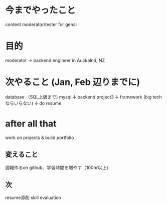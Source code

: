 # 今までやったこと
content moderator/tester for genai

# 目的
moderator -> backend engineer in Auckalnd, NZ

# 次やること (Jan, Feb 辺りまでに)

database （SQL上級まで) mysql
↓
backend project3
↓
framework (big techならいらない)
↓
do resume

# after all that
work on projects & build portfolio

## 変えること
週報作るon github、学習時間を増やす（100hr以上)

## 次
resume添削
skill evaluation
